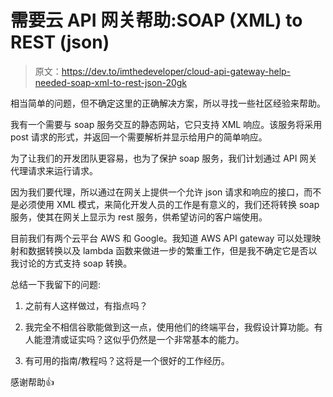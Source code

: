 # 需要云 API 网关帮助:SOAP (XML) to REST (json)

> 原文：<https://dev.to/imthedeveloper/cloud-api-gateway-help-needed-soap-xml-to-rest-json-20gk>

相当简单的问题，但不确定这里的正确解决方案，所以寻找一些社区经验来帮助。

我有一个需要与 soap 服务交互的静态网站，它只支持 XML 响应。该服务将采用 post 请求的形式，并返回一个需要解析并显示给用户的简单响应。

为了让我们的开发团队更容易，也为了保护 soap 服务，我们计划通过 API 网关代理请求来运行请求。

因为我们要代理，所以通过在网关上提供一个允许 json 请求和响应的接口，而不是必须使用 XML 模式，来简化开发人员的工作是有意义的，我们还将转换 soap 服务，使其在网关上显示为 rest 服务，供希望访问的客户端使用。

目前我们有两个云平台 AWS 和 Google。我知道 AWS API gateway 可以处理映射和数据转换以及 lambda 函数来做进一步的繁重工作，但是我不确定它是否以我讨论的方式支持 soap 转换。

总结一下我留下的问题:

1.  之前有人这样做过，有指点吗？

2.  我完全不相信谷歌能做到这一点，使用他们的终端平台，我假设计算功能。有人能澄清或证实吗？这似乎仍然是一个非常基本的能力。

3.  有可用的指南/教程吗？这将是一个很好的工作经历。

感谢帮助👍